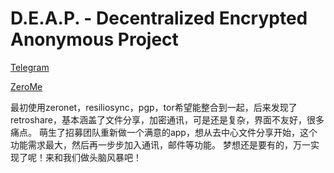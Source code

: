 # D.E.A.P. - Decentralized Encrypted Anonymous Project

[Telegram](http://t.me/yangleitj)

[ZeroMe](http://127.0.0.1:43110/Me.ZeroNetwork.bit/?Post/1GrEenUGRWnzaNZjR3XsQa6dQgdPDTyt7i/1NmwA9EFPu94QaN7yMYpzu2iSg1dGAYV6n/1498894761)

最初使用zeronet，resiliosync，pgp，tor希望能整合到一起，后来发现了retroshare，基本涵盖了文件分享，加密通讯，可是还是复杂，界面不友好，很多痛点。
萌生了招募团队重新做一个满意的app，想从去中心文件分享开始，这个功能需求最大，然后再一步步加入通讯，邮件等功能。
梦想还是要有的，万一实现了呢！来和我们做头脑风暴吧！
